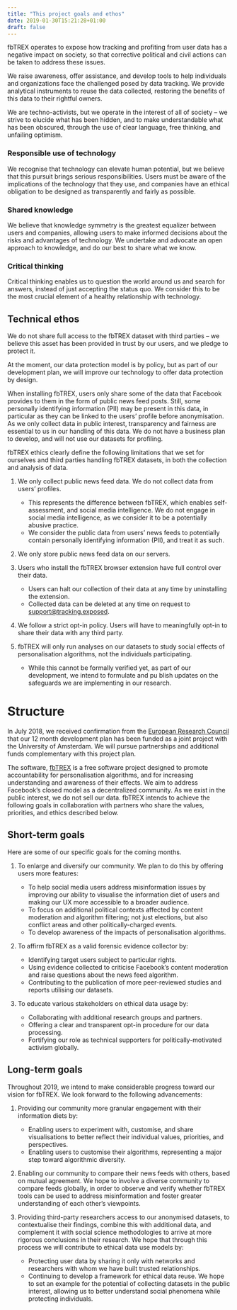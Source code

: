 ```yaml
---
title: "This project goals and ethos"
date: 2019-01-30T15:21:28+01:00
draft: false
---
```


fbTREX operates to expose how tracking and profiting from user data has a negative impact on society, so that corrective political and civil actions can be taken to address these issues.

We raise awareness, offer assistance, and develop tools to help individuals and organizations face the challenged posed by data tracking. We provide analytical instruments to reuse the data collected, restoring the benefits of this data to their rightful owners.

We are techno-activists, but we operate in the interest of all of society – we strive to elucide what has been hidden, and to make understandable what has been obscured, through the use of clear language, free thinking, and unfailing optimism.

### Responsible use of technology

We recognise that technology can elevate human potential, but we believe that this pursuit brings serious responsibilities. Users must be aware of the implications of the technology that they use, and companies have an ethical obligation to be designed as transparently and fairly as possible.

### Shared knowledge

We believe that knowledge symmetry is the greatest equalizer between users and companies, allowing users to make informed decisions about the risks and advantages of technology. We undertake and advocate an open approach to knowledge, and do our best to share what we know.

### Critical thinking

Critical thinking enables us to question the world around us and search for answers, instead of just accepting the status quo. We consider this to be the most crucial element of a healthy relationship with technology.

## Technical ethos

We do not share full access to the fbTREX dataset with third parties – we believe this asset has been provided in trust by our users, and we pledge to protect it.

At the moment, our data protection model is by policy, but as part of our development plan, we will improve our technology to offer data protection by design.

When installing fbTREX, users only share some of the data that Facebook provides to them in the form of public news feed posts. Still, some personally identifying information (PII) may be present in this data, in particular as they can be linked to the users’ profile before anonymisation. As we only collect data in public interest, transparency and fairness are essential to us in our handling of this data. We do not have a business plan to develop, and will not use our datasets for profiling.

fbTREX ethics clearly define the following limitations that we set for ourselves and third parties handling fbTREX datasets, in both the collection and analysis of data.

1. We only collect public news feed data. We do not collect data from users’ profiles.
	* This represents the difference between fbTREX, which enables self-assessment, and social media intelligence. We do not engage in social media intelligence, as we consider it to be a potentially abusive practice.
	* We consider the public data from users’ news feeds to potentially contain personally identifying information (PII), and treat it as such.

2. We only store public news feed data on our servers.

3. Users who install the fbTREX browser extension have full control over their data.
	* Users can halt our collection of their data at any time by uninstalling the extension.
	* Collected data can be deleted at any time on request to support@tracking.exposed.

4. We follow a strict opt-in policy. Users will have to meaningfully opt-in to share their data with any third party.

5. fbTREX will only run analyses on our datasets to study social effects of personalisation algorithms, not the individuals participating.
	* While this cannot be formally verified yet, as part of our development, we intend to formulate and pu blish updates on the safeguards we are implementing in our research.

# Structure 

In July 2018, we received confirmation from the [European Research Council](https://erc.europa.eu/news/erc-proof-concept-grant-examples-research-projects-2-round) that our 12 month development plan has been funded as a joint project with the University of Amsterdam. We will pursue partnerships and additional funds complementary with this project plan.

The software, [fbTREX](https://facebook.tracking.exposed) is a free software project designed to promote accountability for personalisation algorithms, and for increasing understanding and awareness of their effects. We aim to address Facebook’s closed model as a decentralized community. As we exist in the public interest, we do not sell our data.
fbTREX intends to achieve the following goals in collaboration with partners who share the values, priorities, and ethics described below.

## Short-term goals

Here are some of our specific goals for the coming months.

1. To enlarge and diversify our community. We plan to do this by offering users more features:
	* To help social media users address misinformation issues by improving our ability to visualise the information diet of users and making our UX more accessible to a broader audience.
	* To focus on additional political contexts affected by content moderation and algorithm filtering; not just elections, but also conflict areas and other politically-charged events.
	* To develop awareness of the impacts of personalisation algorithms.

2. To affirm fbTREX as a valid forensic evidence collector by:
	* Identifying target users subject to particular rights.
	* Using evidence collected to criticise Facebook’s content moderation and raise questions about the news feed algorithm.
	* Contributing to the publication of more peer-reviewed studies and reports utilising our datasets.

3. To educate various stakeholders on ethical data usage by:
	* Collaborating with additional research groups and partners.
	* Offering a clear and transparent opt-in procedure for our data processing.
	* Fortifying our role as technical supporters for politically-motivated activism globally.

## Long-term goals

Throughout 2019, we intend to make considerable progress toward our vision for fbTREX. We look forward to the following advancements:

1. Providing our community more granular engagement with their information diets by:
	* Enabling users to experiment with, customise, and share visualisations to better reflect their individual values, priorities, and perspectives.
	* Enabling users to customise their algorithms, representing a major step toward algorithmic diversity.

2. Enabling our community to compare their news feeds with others, based on mutual agreement. We hope to involve a diverse community to compare feeds globally, in order to observe and verify whether fbTREX tools can be used to address misinformation and foster greater understanding of each other’s viewpoints.

3. Providing third-party researchers access to our anonymised datasets, to contextualise their findings, combine this with additional data, and complement it with social science methodologies to arrive at more rigorous conclusions in their research. We hope that through this process we will contribute to ethical data use models by:
	* Protecting user data by sharing it only with networks and researchers with whom we have built trusted relationships.
	* Continuing to develop a framework for ethical data reuse. We hope to set an example for the potential of collecting datasets in the public interest, allowing us to better understand social phenomena while protecting individuals.

